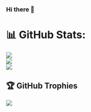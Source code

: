### Hi there 👋

# 📊 GitHub Stats:
![](https://github-readme-stats.vercel.app/api?username=sposmen&hide_border=false&include_all_commits=true&count_private=true)<br/>
![](https://github-readme-streak-stats.herokuapp.com/?user=sposmen&hide_border=false)<br/>
![](https://github-readme-stats.vercel.app/api/top-langs/?username=sposmen&hide_border=false&include_all_commits=true&count_private=true&layout=compact)

## 🏆 GitHub Trophies
![](https://github-profile-trophy.vercel.app/?username=weebzone&theme=radical&no-frame=false&no-bg=true&margin-w=4)


<!--
**sposmen/sposmen** is a ✨ _special_ ✨ repository because its `README.md` (this file) appears on your GitHub profile.

Here are some ideas to get you started:

- 🔭 I’m currently working on ...
- 🌱 I’m currently learning ...
- 👯 I’m looking to collaborate on ...
- 🤔 I’m looking for help with ...
- 💬 Ask me about ...
- 📫 How to reach me: ...
- 😄 Pronouns: ...
- ⚡ Fun fact: ...
-->

